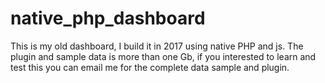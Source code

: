 # native_php_dashboard
This is my old dashboard, I build it in 2017 using native PHP and js.
The plugin and sample data is more than one Gb, if you interested to learn and test this you can email me for the complete data sample and plugin.
